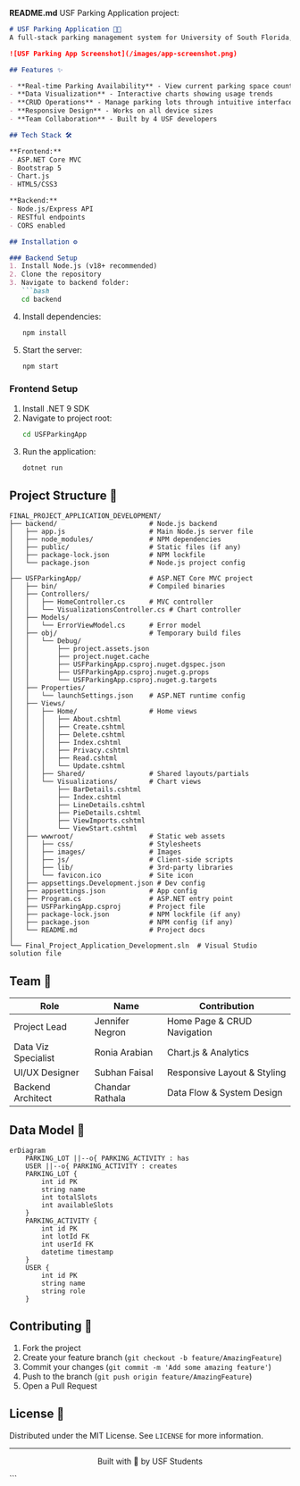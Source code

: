  **README.md**  USF Parking Application project:

```markdown
# USF Parking Application 🚗💨
A full-stack parking management system for University of South Florida, featuring real-time parking availability, analytics, and CRUD operations.

![USF Parking App Screenshot](/images/app-screenshot.png)

## Features ✨

- **Real-time Parking Availability** - View current parking space counts
- **Data Visualization** - Interactive charts showing usage trends
- **CRUD Operations** - Manage parking lots through intuitive interface
- **Responsive Design** - Works on all device sizes
- **Team Collaboration** - Built by 4 USF developers

## Tech Stack 🛠️

**Frontend:**
- ASP.NET Core MVC
- Bootstrap 5
- Chart.js
- HTML5/CSS3

**Backend:**
- Node.js/Express API
- RESTful endpoints
- CORS enabled

## Installation ⚙️

### Backend Setup
1. Install Node.js (v18+ recommended)
2. Clone the repository
3. Navigate to backend folder:
   ```bash
   cd backend
   ```
4. Install dependencies:
   ```bash
   npm install
   ```
5. Start the server:
   ```bash
   npm start
   ```

### Frontend Setup
1. Install .NET 9 SDK
2. Navigate to project root:
   ```bash
   cd USFParkingApp
   ```
3. Run the application:
   ```bash
   dotnet run
   ```

## Project Structure 📂

```
FINAL_PROJECT_APPLICATION_DEVELOPMENT/
├── backend/                       # Node.js backend
│   ├── app.js                     # Main Node.js server file
│   ├── node_modules/              # NPM dependencies
│   ├── public/                    # Static files (if any)
│   ├── package-lock.json          # NPM lockfile
│   └── package.json               # Node.js project config
│
├── USFParkingApp/                 # ASP.NET Core MVC project
│   ├── bin/                       # Compiled binaries
│   ├── Controllers/
│   │   ├── HomeController.cs      # MVC controller
│   │   └── VisualizationsController.cs # Chart controller
│   ├── Models/
│   │   └── ErrorViewModel.cs      # Error model
│   ├── obj/                       # Temporary build files
│   │   └── Debug/
│   │       ├── project.assets.json
│   │       ├── project.nuget.cache
│   │       ├── USFParkingApp.csproj.nuget.dgspec.json
│   │       ├── USFParkingApp.csproj.nuget.g.props
│   │       └── USFParkingApp.csproj.nuget.g.targets
│   ├── Properties/
│   │   └── launchSettings.json    # ASP.NET runtime config
│   ├── Views/
│   │   ├── Home/                  # Home views
│   │   │   ├── About.cshtml
│   │   │   ├── Create.cshtml
│   │   │   ├── Delete.cshtml
│   │   │   ├── Index.cshtml
│   │   │   ├── Privacy.cshtml
│   │   │   ├── Read.cshtml
│   │   │   └── Update.cshtml
│   │   ├── Shared/                # Shared layouts/partials
│   │   └── Visualizations/        # Chart views
│   │       ├── BarDetails.cshtml
│   │       ├── Index.cshtml
│   │       ├── LineDetails.cshtml
│   │       ├── PieDetails.cshtml
│   │       ├── ViewImports.cshtml
│   │       └── ViewStart.cshtml
│   ├── wwwroot/                   # Static web assets
│   │   ├── css/                   # Stylesheets
│   │   ├── images/                # Images
│   │   ├── js/                    # Client-side scripts
│   │   ├── lib/                   # 3rd-party libraries
│   │   └── favicon.ico            # Site icon
│   ├── appsettings.Development.json # Dev config
│   ├── appsettings.json           # App config
│   ├── Program.cs                 # ASP.NET entry point
│   ├── USFParkingApp.csproj       # Project file
│   ├── package-lock.json          # NPM lockfile (if any)
│   ├── package.json               # NPM config (if any)
│   └── README.md                  # Project docs
│
└── Final_Project_Application_Development.sln  # Visual Studio solution file
```

## Team 👥

| Role | Name | Contribution |
|------|------|--------------|
| Project Lead | Jennifer Negron | Home Page & CRUD Navigation |
| Data Viz Specialist | Ronia Arabian | Chart.js & Analytics |
| UI/UX Designer | Subhan Faisal | Responsive Layout & Styling |
| Backend Architect | Chandar Rathala | Data Flow & System Design |

## Data Model 🔗

```mermaid
erDiagram
    PARKING_LOT ||--o{ PARKING_ACTIVITY : has
    USER ||--o{ PARKING_ACTIVITY : creates
    PARKING_LOT {
        int id PK
        string name
        int totalSlots
        int availableSlots
    }
    PARKING_ACTIVITY {
        int id PK
        int lotId FK
        int userId FK
        datetime timestamp
    }
    USER {
        int id PK
        string name
        string role
    }
```

## Contributing 🤝

1. Fork the project
2. Create your feature branch (`git checkout -b feature/AmazingFeature`)
3. Commit your changes (`git commit -m 'Add some amazing feature'`)
4. Push to the branch (`git push origin feature/AmazingFeature`)
5. Open a Pull Request

## License 📄

Distributed under the MIT License. See `LICENSE` for more information.

---

<div align="center">
  <a href="https://www.usf.edu">
  </a>
  <p>Built with 💚 by USF Students</p>
</div>
```

